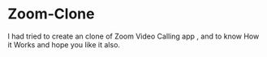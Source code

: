 # Zoom-Clone
I had tried to create an clone of Zoom Video Calling app , and to know How it Works and hope you like it also.

